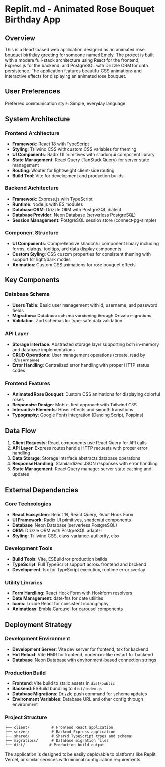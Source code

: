 # Replit.md - Animated Rose Bouquet Birthday App

## Overview

This is a React-based web application designed as an animated rose bouquet birthday greeting for someone named Emely. The project is built with a modern full-stack architecture using React for the frontend, Express.js for the backend, and PostgreSQL with Drizzle ORM for data persistence. The application features beautiful CSS animations and interactive effects for displaying an animated rose bouquet.

## User Preferences

Preferred communication style: Simple, everyday language.

## System Architecture

### Frontend Architecture
- **Framework**: React 18 with TypeScript
- **Styling**: Tailwind CSS with custom CSS variables for theming
- **UI Components**: Radix UI primitives with shadcn/ui component library
- **State Management**: React Query (TanStack Query) for server state management
- **Routing**: Wouter for lightweight client-side routing
- **Build Tool**: Vite for development and production builds

### Backend Architecture
- **Framework**: Express.js with TypeScript
- **Runtime**: Node.js with ES modules
- **Database ORM**: Drizzle ORM with PostgreSQL dialect
- **Database Provider**: Neon Database (serverless PostgreSQL)
- **Session Management**: PostgreSQL session store (connect-pg-simple)

### Component Structure
- **UI Components**: Comprehensive shadcn/ui component library including forms, dialogs, tooltips, and data display components
- **Custom Styling**: CSS custom properties for consistent theming with support for light/dark modes
- **Animation**: Custom CSS animations for rose bouquet effects

## Key Components

### Database Schema
- **Users Table**: Basic user management with id, username, and password fields
- **Migrations**: Database schema versioning through Drizzle migrations
- **Validation**: Zod schemas for type-safe data validation

### API Layer
- **Storage Interface**: Abstracted storage layer supporting both in-memory and database implementations
- **CRUD Operations**: User management operations (create, read by id/username)
- **Error Handling**: Centralized error handling with proper HTTP status codes

### Frontend Features
- **Animated Rose Bouquet**: Custom CSS animations for displaying colorful roses
- **Responsive Design**: Mobile-first approach with Tailwind CSS
- **Interactive Elements**: Hover effects and smooth transitions
- **Typography**: Google Fonts integration (Dancing Script, Poppins)

## Data Flow

1. **Client Requests**: React components use React Query for API calls
2. **API Layer**: Express routes handle HTTP requests with proper error handling
3. **Data Storage**: Storage interface abstracts database operations
4. **Response Handling**: Standardized JSON responses with error handling
5. **State Management**: React Query manages server state caching and updates

## External Dependencies

### Core Technologies
- **React Ecosystem**: React 18, React Query, React Hook Form
- **UI Framework**: Radix UI primitives, shadcn/ui components
- **Database**: Neon Database (serverless PostgreSQL)
- **ORM**: Drizzle ORM with PostgreSQL adapter
- **Styling**: Tailwind CSS, class-variance-authority, clsx

### Development Tools
- **Build Tools**: Vite, ESBuild for production builds
- **TypeScript**: Full TypeScript support across frontend and backend
- **Development**: tsx for TypeScript execution, runtime error overlay

### Utility Libraries
- **Form Handling**: React Hook Form with Hookform resolvers
- **Date Management**: date-fns for date utilities
- **Icons**: Lucide React for consistent iconography
- **Animations**: Embla Carousel for carousel components

## Deployment Strategy

### Development Environment
- **Development Server**: Vite dev server for frontend, tsx for backend
- **Hot Reload**: Vite HMR for frontend, nodemon-like restart for backend
- **Database**: Neon Database with environment-based connection strings

### Production Build
- **Frontend**: Vite build to static assets in `dist/public`
- **Backend**: ESBuild bundling to `dist/index.js`
- **Database Migrations**: Drizzle push command for schema updates
- **Environment Variables**: Database URL and other config through environment

### Project Structure
```
├── client/          # Frontend React application
├── server/          # Backend Express application
├── shared/          # Shared TypeScript types and schemas
├── migrations/      # Database migration files
└── dist/           # Production build output
```

The application is designed to be easily deployable to platforms like Replit, Vercel, or similar services with minimal configuration requirements.